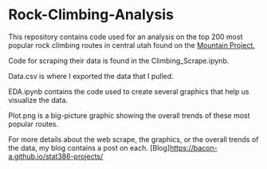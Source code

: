 # Rock-Climbing-Analysis

This repository contains code used for an analysis on the top 200 most popular rock climbing routes in central utah found on the [Mountain Project.](https://www.mountainproject.com/) <br>

Code for scraping their data is found in the Climbing_Scrape.ipynb.

Data.csv is where I exported the data that I pulled. 

EDA.ipynb contains the code used to create several graphics that help us visualize the data.

Plot.png is a big-picture graphic showing the overall trends of these most popular routes.

For more details about the web scrape, the graphics, or the overall trends of the data, my blog contains a post on each. [Blog]https://bacon-a.github.io/stat386-projects/

